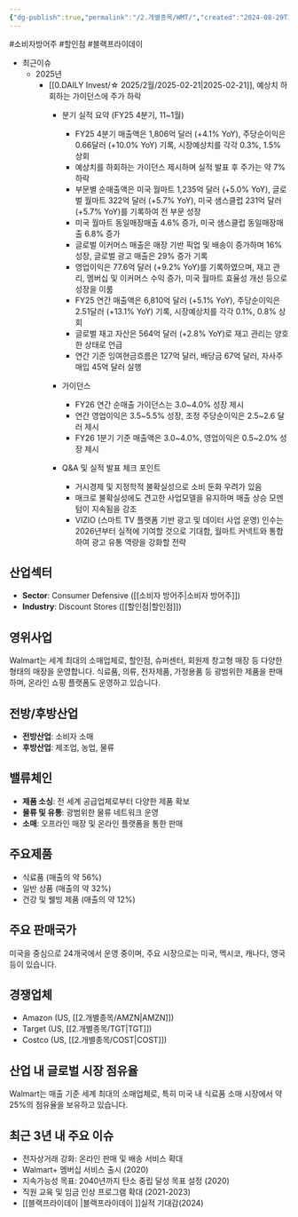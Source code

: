 ```yaml
---
{"dg-publish":true,"permalink":"/2.개별종목/WMT/","created":"2024-08-29T21:57:15.711+09:00","updated":"2025-07-29T21:37:05.393+09:00"}
---
```


#소비자방어주  #할인점 #블랙프라이데이

- 최근이슈
	- 2025년
		- [[0.DAILY Invest/☆ 2025/2월/2025-02-21\|2025-02-21]], 예상치 하회하는 가이던스에 주가 하락
			- 분기 실적 요약 (FY25 4분기, 11~1월)
			  - FY25 4분기 매출액은 1,806억 달러 (+4.1% YoY), 주당순이익은 0.66달러 (+10.0% YoY) 기록, 시장예상치를 각각 0.3%, 1.5% 상회
			  - 예상치를 하회하는 가이던스 제시하며 실적 발표 후 주가는 약 7% 하락
			  - 부문별 순매출액은 미국 월마트 1,235억 달러 (+5.0% YoY), 글로벌 월마트 322억 달러 (+5.7% YoY), 미국 샘스클럽 231억 달러 (+5.7% YoY)를 기록하여 전 부문 성장
			  - 미국 월마트 동일매장매출 4.6% 증가, 미국 샘스클럽 동일매장매출 6.8% 증가
			  - 글로벌 이커머스 매출은 매장 기반 픽업 및 배송이 증가하며 16% 성장, 글로벌 광고 매출은 29% 증가 기록
			  - 영업이익은 77.6억 달러 (+9.2% YoY)를 기록하였으며, 재고 관리, 멤버십 및 이커머스 수익 증가, 미국 월마트 효율성 개선 등으로 성장을 이룸
			  - FY25 연간 매출액은 6,810억 달러 (+5.1% YoY), 주당순이익은 2.51달러 (+13.1% YoY) 기록, 시장예상치를 각각 0.1%, 0.8% 상회
			  - 글로벌 재고 자산은 564억 달러 (+2.8% YoY)로 재고 관리는 양호한 상태로 언급
			  - 연간 기준 잉여현금흐름은 127억 달러, 배당금 67억 달러, 자사주매입 45억 달러 실행
			    
			- 가이던스
	        	- FY26 연간 순매출 가이던스는 3.0~4.0% 성장 제시
	        	- 연간 영업이익은 3.5~5.5% 성장, 조정 주당순이익은 2.5~2.6 달러 제시
	        	- FY26 1분기 기준 매출액은 3.0~4.0%, 영업이익은 0.5~2.0% 성장 제시
	        	  
			- Q&A 및 실적 발표 체크 포인트
				- 거시경제 및 지정학적 불확실성으로 소비 둔화 우려가 있음
				- 매크로 불확실성에도 견고한 사업모델을 유지하며 매출 상승 모멘텀이 지속됨을 강조
				- VIZIO (스마트 TV 플랫폼 기반 광고 및 데이터 사업 운영) 인수는 2026년부터 실적에 기여할 것으로 기대함, 월마트 커넥트와 통합하여 광고 유통 역량을 강화할 전략


## 산업섹터

- **Sector**: Consumer Defensive ([[소비자 방어주\|소비자 방어주]])
- **Industry**: Discount Stores ([[할인점\|할인점]])

## 영위사업

Walmart는 세계 최대의 소매업체로, 할인점, 슈퍼센터, 회원제 창고형 매장 등 다양한 형태의 매장을 운영합니다. 식료품, 의류, 전자제품, 가정용품 등 광범위한 제품을 판매하며, 온라인 쇼핑 플랫폼도 운영하고 있습니다.

## 전방/후방산업

- **전방산업**: 소비자 소매
- **후방산업**: 제조업, 농업, 물류

## 밸류체인

- **제품 소싱**: 전 세계 공급업체로부터 다양한 제품 확보
- **물류 및 유통**: 광범위한 물류 네트워크 운영
- **소매**: 오프라인 매장 및 온라인 플랫폼을 통한 판매

## 주요제품

- 식료품 (매출의 약 56%)
- 일반 상품 (매출의 약 32%)
- 건강 및 웰빙 제품 (매출의 약 12%)

## 주요 판매국가

미국을 중심으로 24개국에서 운영 중이며, 주요 시장으로는 미국, 멕시코, 캐나다, 영국 등이 있습니다.

## 경쟁업체

- Amazon (US, [[2.개별종목/AMZN\|AMZN]])
- Target (US, [[2.개별종목/TGT\|TGT]])
- Costco (US, [[2.개별종목/COST\|COST]])

## 산업 내 글로벌 시장 점유율

Walmart는 매출 기준 세계 최대의 소매업체로, 특히 미국 내 식료품 소매 시장에서 약 25%의 점유율을 보유하고 있습니다[](https://en.wikipedia.org/wiki/Walmart).

## 최근 3년 내 주요 이슈

- 전자상거래 강화: 온라인 판매 및 배송 서비스 확대
- Walmart+ 멤버십 서비스 출시 (2020)
- 지속가능성 목표: 2040년까지 탄소 중립 달성 목표 설정 (2020)
- 직원 교육 및 임금 인상 프로그램 확대 (2021-2023)
- [[블랙프라이데이 \|블랙프라이데이 ]]실적 기대감(2024)